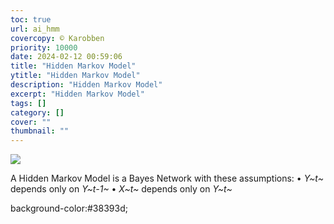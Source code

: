 ```yaml
---
toc: true
url: ai_hmm
covercopy: © Karobben
priority: 10000
date: 2024-02-12 00:59:06
title: "Hidden Markov Model"
ytitle: "Hidden Markov Model"
description: "Hidden Markov Model"
excerpt: "Hidden Markov Model"
tags: []
category: []
cover: ""
thumbnail: ""
---
```


![](https://imgur.com/oMmL1Ln.png)

A Hidden Markov Model is a Bayes Network with these assumptions:
• *Y~t~* depends only on *Y~t-1~*
• *X~t~* depends only on *Y~t~*

background-color:#38393d;
<style>
pre {
  color: #5fd381;
}
</style>
